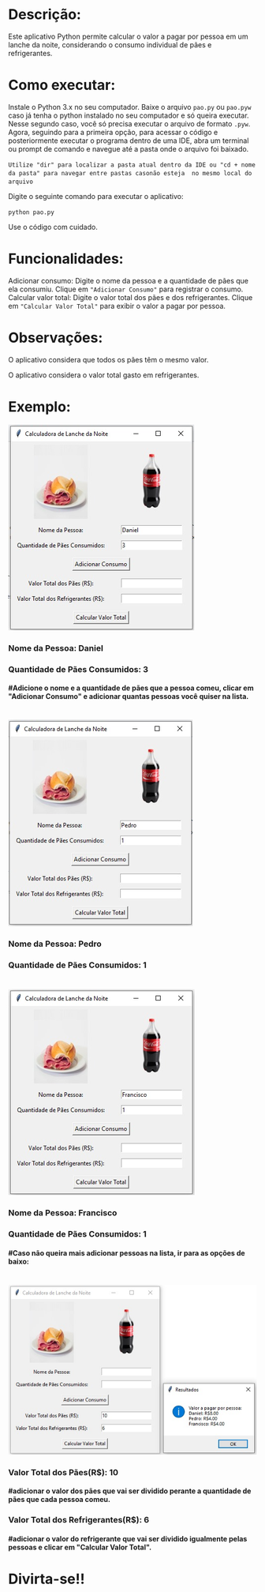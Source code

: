# Descrição:

Este aplicativo Python permite calcular o valor a pagar por pessoa em um lanche da noite, considerando o consumo individual de pães e refrigerantes.

# Como executar:

Instale o Python 3.x no seu computador.
Baixe o arquivo `pao.py` ou `pao.pyw` caso já tenha o python instalado no seu computador e só queira executar.
Nesse segundo caso, você só precisa executar o arquivo de formato `.pyw`.
Agora, seguindo para a primeira opção, para acessar o código e posteriormente executar o programa dentro de uma IDE, 
abra um terminal ou prompt de comando e navegue até a pasta onde o arquivo foi baixado. 

`Utilize "dir" para localizar a pasta atual dentro da IDE ou "cd + nome da pasta" para navegar entre pastas casonão esteja  no mesmo local do arquivo`

Digite o seguinte comando para executar o aplicativo:

`python pao.py`

Use o código com cuidado.

# Funcionalidades:

Adicionar consumo: Digite o nome da pessoa e a quantidade de pães que ela consumiu. Clique em `"Adicionar Consumo"` para registrar o consumo.
Calcular valor total: Digite o valor total dos pães e dos refrigerantes. Clique em `"Calcular Valor Total"` para exibir o valor a pagar por pessoa.

# Observações:

O aplicativo considera que todos os pães têm o mesmo valor.

O aplicativo considera o valor total gasto em refrigerantes.

# Exemplo:
<img src="img/Ex.Daniel.jpg">
<p><h3>Nome da Pessoa: Daniel</h3></p>
<p><h3>Quantidade de Pães Consumidos: 3</h3></p>
<p><h4>#Adicione o nome e a quantidade de pães que a pessoa comeu, clicar em "Adicionar Consumo" e adicionar quantas pessoas você quiser na lista.</h4></p>

<h1></h1>

<img src="img/Ex.Pedro.jpg">
<p><h3>Nome da Pessoa: Pedro</h3></p>
<p><h3>Quantidade de Pães Consumidos: 1</h3></p>

<h1></h1>

<img src="img/Ex.Francisco.jpg">
<p><h3>Nome da Pessoa: Francisco</h3></p>
<p><h3>Quantidade de Pães Consumidos: 1</h3></p>
<h4>#Caso não queira mais adicionar pessoas na lista, ir para as opções de baixo:</h4>

<h1></h1>

<img src="img/Ex.CalculoValor.jpg">

<p><h3>Valor Total dos Pães(R$): 10</h3></p>
<p><h4>#adicionar o valor dos pães que vai ser dividido perante a quantidade de pães que cada pessoa comeu.</h4></p>

<p><h3>Valor Total dos Refrigerantes(R$): 6</h3></p>
<p><h4>#adicionar o valor do refrigerante que vai ser dividido igualmente pelas pessoas e clicar em "Calcular Valor Total".</h4></p>

# Divirta-se!!
